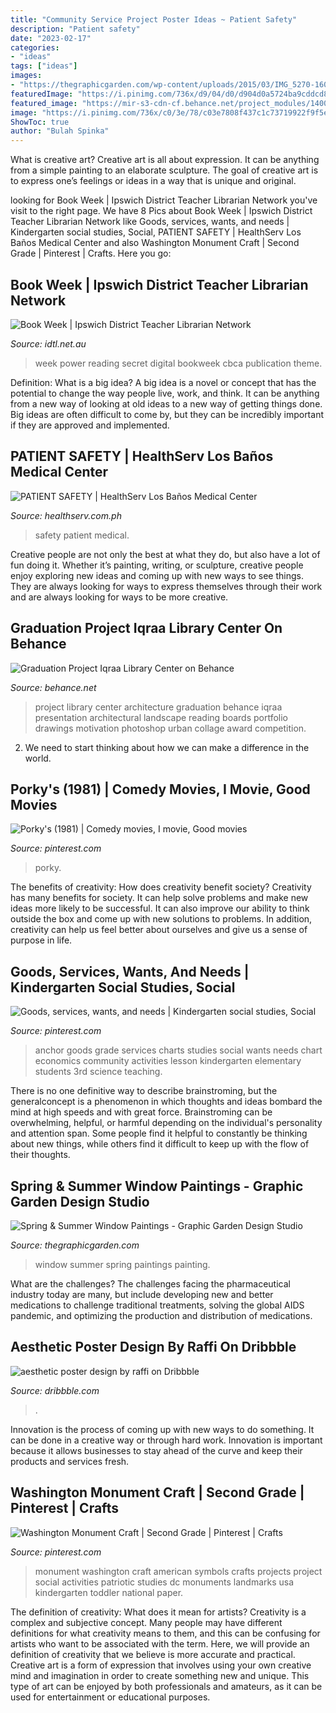 ```yaml
---
title: "Community Service Project Poster Ideas ~ Patient Safety"
description: "Patient safety"
date: "2023-02-17"
categories:
- "ideas"
tags: ["ideas"]
images:
- "https://thegraphicgarden.com/wp-content/uploads/2015/03/IMG_5270-160x213.jpg"
featuredImage: "https://i.pinimg.com/736x/d9/04/d0/d904d0a5724ba9cddcd86168484190c5.jpg"
featured_image: "https://mir-s3-cdn-cf.behance.net/project_modules/1400/22133c14304633.5628135f24a39.jpg"
image: "https://i.pinimg.com/736x/c0/3e/78/c03e7808f437c1c73719922f9f5eb10c--teaching-career-community-helpers.jpg"
ShowToc: true
author: "Bulah Spinka"
---
```



What is creative art?
Creative art is all about expression. It can be anything from a simple painting to an elaborate sculpture. The goal of creative art is to express one’s feelings or ideas in a way that is unique and original.

	

		
looking for Book Week | Ipswich District Teacher Librarian Network you've visit to the right page. We have 8 Pics about Book Week | Ipswich District Teacher Librarian Network like Goods, services, wants, and needs | Kindergarten social studies, Social, PATIENT SAFETY | HealthServ Los Baños Medical Center and also Washington Monument Craft | Second Grade | Pinterest | Crafts. Here you go:
		
    
## Book Week | Ipswich District Teacher Librarian Network

<img loading=lazy src="https://idtl.net.au/uploads/book-week/ourpublication/BookWeek-2019-Cover-V04-Front---cropped.jpg" onerror="this.onerror=null;this.src='https://tse1.mm.bing.net/th?id=OIP.YXEwKzeOaWecrXKkr7l7YgHaKr&amp;pid=15.1';" alt="Book Week | Ipswich District Teacher Librarian Network">

_Source: idtl.net.au_

>week power reading secret digital bookweek cbca publication theme. 

	

Definition: What is a big idea?
A big idea is a novel or concept that has the potential to change the way people live, work, and think. It can be anything from a new way of looking at old ideas to a new way of getting things done. Big ideas are often difficult to come by, but they can be incredibly important if they are approved and implemented.

    
## PATIENT SAFETY | HealthServ Los Baños Medical Center

<img loading=lazy src="https://www.healthserv.com.ph/wp-content/uploads/2018/09/42528206_1118988558265691_8135048317848518656_n.jpg" onerror="this.onerror=null;this.src='https://tse2.mm.bing.net/th?id=OIP.hst9LHcF-myRCfPLf1eJ_wHaKc&amp;pid=15.1';" alt="PATIENT SAFETY | HealthServ Los Baños Medical Center">

_Source: healthserv.com.ph_

>safety patient medical. 

	

Creative people are not only the best at what they do, but also have a lot of fun doing it. Whether it’s painting, writing, or sculpture, creative people enjoy exploring new ideas and coming up with new ways to see things. They are always looking for ways to express themselves through their work and are always looking for ways to be more creative.

    
## Graduation Project Iqraa Library Center On Behance

<img loading=lazy src="https://mir-s3-cdn-cf.behance.net/project_modules/1400/22133c14304633.5628135f24a39.jpg" onerror="this.onerror=null;this.src='https://tse4.mm.bing.net/th?id=OIP.U7cgEaniYOQO3CJ_UIX3_AHaKe&amp;pid=15.1';" alt="Graduation Project Iqraa Library Center on Behance">

_Source: behance.net_

>project library center architecture graduation behance iqraa presentation architectural landscape reading boards portfolio drawings motivation photoshop urban collage award competition. 

	

2. We need to start thinking about how we can make a difference in the world.

    
## Porky&#039;s (1981) | Comedy Movies, I Movie, Good Movies

<img loading=lazy src="https://i.pinimg.com/736x/d9/04/d0/d904d0a5724ba9cddcd86168484190c5.jpg" onerror="this.onerror=null;this.src='https://tse4.mm.bing.net/th?id=OIP.RSmTOpnJgATFMypAjpgvkQAAAA&amp;pid=15.1';" alt="Porky&#039;s (1981) | Comedy movies, I movie, Good movies">

_Source: pinterest.com_

>porky. 

	

The benefits of creativity: How does creativity benefit society?
Creativity has many benefits for society. It can help solve problems and make new ideas more likely to be successful. It can also improve our ability to think outside the box and come up with new solutions to problems. In addition, creativity can help us feel better about ourselves and give us a sense of purpose in life.

    
## Goods, Services, Wants, And Needs | Kindergarten Social Studies, Social

<img loading=lazy src="https://i.pinimg.com/736x/c0/3e/78/c03e7808f437c1c73719922f9f5eb10c--teaching-career-community-helpers.jpg" onerror="this.onerror=null;this.src='https://tse3.mm.bing.net/th?id=OIP.oY9BwGiofcdCbGogwoK_-AHaJ3&amp;pid=15.1';" alt="Goods, services, wants, and needs | Kindergarten social studies, Social">

_Source: pinterest.com_

>anchor goods grade services charts studies social wants needs chart economics community activities lesson kindergarten elementary students 3rd science teaching. 

	

There is no one definitive way to describe brainstroming, but the generalconcept is a phenomenon in which thoughts and ideas bombard the mind at high speeds and with great force. Brainstroming can be overwhelming, helpful, or harmful depending on the individual's personality and attention span. Some people find it helpful to constantly be thinking about new things, while others find it difficult to keep up with the flow of their thoughts.

    
## Spring &amp; Summer Window Paintings - Graphic Garden Design Studio

<img loading=lazy src="https://thegraphicgarden.com/wp-content/uploads/2015/03/IMG_5270-160x213.jpg" onerror="this.onerror=null;this.src='https://tse2.mm.bing.net/th?id=OIP.Qp1j_cdTbwXX_28O97JxewAAAA&amp;pid=15.1';" alt="Spring &amp; Summer Window Paintings - Graphic Garden Design Studio">

_Source: thegraphicgarden.com_

>window summer spring paintings painting. 

	

What are the challenges?
The challenges facing the pharmaceutical industry today are many, but include developing new and better medications to challenge traditional treatments, solving the global AIDS pandemic, and optimizing the production and distribution of medications.

    
## Aesthetic Poster Design By Raffi On Dribbble

<img loading=lazy src="https://cdn.dribbble.com/users/4503833/screenshots/12053228/media/e173b2984c17cfc6c858d51fe2867acb.jpg" onerror="this.onerror=null;this.src='https://tse4.mm.bing.net/th?id=OIP.FtE1nSB_lZus5GV8L2t8hgHaFj&amp;pid=15.1';" alt="aesthetic poster design by raffi on Dribbble">

_Source: dribbble.com_

>. 

	

Innovation is the process of coming up with new ways to do something. It can be done in a creative way or through hard work. Innovation is important because it allows businesses to stay ahead of the curve and keep their products and services fresh.

    
## Washington Monument Craft | Second Grade | Pinterest | Crafts

<img loading=lazy src="https://s-media-cache-ak0.pinimg.com/736x/e6/72/02/e67202d2c90838ceec1955ff47ef9de2.jpg" onerror="this.onerror=null;this.src='https://tse3.mm.bing.net/th?id=OIP.ParE3cU7s9NqRv1EO8s6zwHaJ4&amp;pid=15.1';" alt="Washington Monument Craft | Second Grade | Pinterest | Crafts">

_Source: pinterest.com_

>monument washington craft american symbols crafts projects project social activities patriotic studies dc monuments landmarks usa kindergarten toddler national paper. 

	

The definition of creativity: What does it mean for artists?
Creativity is a complex and subjective concept. Many people may have different definitions for what creativity means to them, and this can be confusing for artists who want to be associated with the term. Here, we will provide an definition of creativity that we believe is more accurate and practical. Creative art is a form of expression that involves using your own creative mind and imagination in order to create something new and unique. This type of art can be enjoyed by both professionals and amateurs, as it can be used for entertainment or educational purposes.

